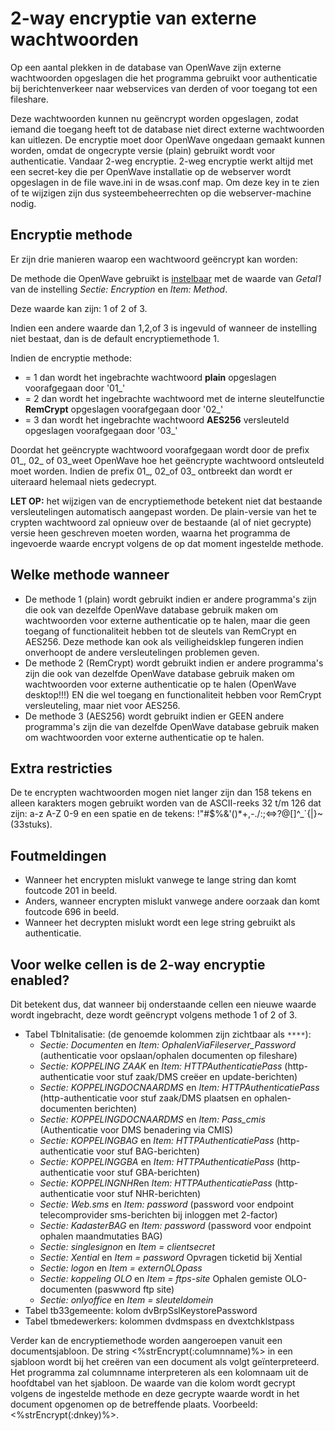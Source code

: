 # 2-way encryptie van externe wachtwoorden

Op een aantal plekken in de database van OpenWave zijn externe wachtwoorden opgeslagen die het programma gebruikt voor authenticatie bij berichtenverkeer naar webservices van derden of voor toegang tot een fileshare.

Deze wachtwoorden kunnen nu geëncrypt worden opgeslagen, zodat iemand die toegang heeft tot de database niet direct externe wachtwoorden kan uitlezen.
De encryptie moet door OpenWave ongedaan gemaakt kunnen worden, omdat de ongecrypte versie (plain) gebruikt wordt voor authenticatie. Vandaar 2-weg encryptie. 2-weg encryptie werkt altijd met een secret-key die per OpenWave installatie op de webserver wordt opgeslagen in de file wave.ini in de wsas.conf map. Om deze key in te zien of te wijzigen zijn dus systeembeheerrechten op die webserver-machine nodig.

## Encryptie methode

Er zijn drie manieren waarop een wachtwoord geëncrypt kan worden:

De methode die OpenWave gebruikt is [instelbaar](/docs/instellen_inrichten.md) met de waarde van *Getal1* van de instelling *Sectie: Encryption* en *Item: Method*.

Deze waarde kan zijn: 1 of 2 of 3.

Indien een andere waarde dan 1,2,of 3 is ingevuld of wanneer de instelling niet bestaat, dan is de default encryptiemethode 1.

Indien de encryptie methode:

* = 1 dan wordt het ingebrachte wachtwoord **plain** opgeslagen voorafgegaan door '01_'
* = 2 dan wordt het ingebrachte wachtwoord met de interne sleutelfunctie **RemCrypt** opgeslagen voorafgegaan door '02_'
* = 3 dan wordt het ingebrachte wachtwoord **AES256** versleuteld opgeslagen voorafgegaan door '03_'

Doordat het geëncrypte wachtwoord voorafgegaan wordt door de prefix 01_, 02_ of 03_weet OpenWave hoe het geëncrypte wachtwoord ontsleuteld moet worden. Indien de prefix 01_, 02_of 03_ ontbreekt dan wordt er uiteraard helemaal niets gedecrypt.

**LET OP:** het wijzigen van de encryptiemethode betekent niet dat bestaande versleutelingen automatisch aangepast worden. De plain-versie van het te crypten wachtwoord zal opnieuw over de bestaande (al of niet gecrypte) versie heen geschreven moeten worden, waarna het programma de ingevoerde waarde encrypt volgens de op dat moment ingestelde methode.

## Welke methode wanneer

* De methode 1 (plain) wordt gebruikt indien er andere programma's zijn die ook van dezelfde OpenWave database gebruik maken om wachtwoorden voor externe authenticatie op te halen, maar die geen toegang of functionaliteit hebben tot de sleutels van RemCrypt en AES256. Deze methode kan ook als veiligheidsklep fungeren indien onverhoopt de andere versleutelingen problemen geven.
* De methode 2 (RemCrypt) wordt gebruikt indien er andere programma's zijn die ook van dezelfde OpenWave database gebruik maken om wachtwoorden voor externe authenticatie op te halen (OpenWave desktop!!!) EN die wel toegang en functionaliteit hebben voor RemCrypt versleuteling, maar niet voor AES256.
* De methode 3 (AES256) wordt gebruikt indien er GEEN andere programma's zijn die van dezelfde OpenWave database gebruik maken om wachtwoorden voor externe authenticatie op te halen.

## Extra restricties

De te encrypten wachtwoorden mogen niet langer zijn dan 158 tekens en alleen karakters mogen gebruikt worden van de ASCII-reeks 32 t/m 126 dat zijn: a-z A-Z 0-9 en een spatie en de tekens: !"#$%&'()*+,-./:;⇔?@[\]^_`{|}~ (33stuks).

## Foutmeldingen

* Wanneer het encrypten mislukt vanwege te lange string dan komt foutcode 201 in beeld.
* Anders, wanneer encrypten mislukt vanwege andere oorzaak dan komt foutcode 696 in beeld.
* Wanneer het decrypten mislukt wordt een lege string gebruikt als authenticatie.

## Voor welke cellen is de 2-way encryptie enabled?

Dit betekent dus, dat wanneer bij onderstaande cellen een nieuwe waarde wordt ingebracht, deze wordt geëncrypt volgens methode 1 of 2 of 3.

* Tabel TbInitalisatie: (de genoemde kolommen zijn zichtbaar als `****`):
  * *Sectie: Documenten* en *Item: OphalenViaFileserver_Password* (authenticatie voor opslaan/ophalen documenten op fileshare)
  * *Sectie: KOPPELING ZAAK* en *Item: HTTPAuthenticatiePass* (http-authenticatie voor stuf zaak/DMS creëer en update-berichten)
  * *Sectie: KOPPELINGDOCNAARDMS* en *Item: HTTPAuthenticatiePass* (http-authenticatie voor stuf zaak/DMS plaatsen en ophalen-documenten berichten)
  * *Sectie: KOPPELINGDOCNAARDMS* en *Item: Pass_cmis* (Authenticatie voor DMS benadering via CMIS)
  * *Sectie: KOPPELINGBAG* en *Item: HTTPAuthenticatiePass* (http-authenticatie voor stuf BAG-berichten)
  * *Sectie: KOPPELINGGBA* en *Item: HTTPAuthenticatiePass* (http-authenticatie voor stuf GBA-berichten)
  * *Sectie: KOPPELINGNHR*en *Item: HTTPAuthenticatiePass* (http-authenticatie voor stuf NHR-berichten)
  * *Sectie: Web.sms* en *Item: password* (password voor endpoint telecomprovider sms-berichten bij inloggen met 2-factor)
  * *Sectie: KadasterBAG* en *Item: password* (password voor endpoint ophalen maandmutaties BAG)
  * *Sectie: singlesignon* en *Item = clientsecret*
  * *Sectie: Xential* en *Item = password* Opvragen ticketid bij Xential
  * *Sectie: logon* en *Item = externOLOpass*
  * *Sectie: koppeling OLO* en *Item = ftps-site*  Ophalen gemiste OLO-documenten (paswword ftp site)
  * *Sectie: onlyoffice* en *Item = sleuteldomein*
* Tabel tb33gemeente: kolom dvBrpSslKeystorePassword
* Tabel tbmedewerkers: kolommen dvdmspass en dvextchklstpass

Verder kan de encryptiemethode worden aangeroepen vanuit een documentsjabloon. De string <%strEncrypt(:columnname)%> in een sjabloon wordt bij het creëren van een document als volgt geïnterpreteerd. Het programma zal columnname interpreteren als een kolomnaam uit de hoofdtabel van het sjabloon. De waarde van die kolom wordt gecrypt volgens de ingestelde methode en deze gecrypte waarde wordt in het document opgenomen op de betreffende plaats. Voorbeeld: <%strEncrypt(:dnkey)%>.
